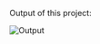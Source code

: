 Output of this project:

![Output](https://github.com/Afnan5750/Text-to-Speech-Convertor/assets/155257728/edde346b-06bc-4b6c-b812-8c86ebc3356e)
